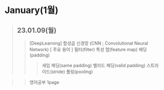 # January(1월)

> ## 23.01.09(월)
> >  [DeepLearning] 합성곱 신경망 (CNN ; Convolutional Neural Network)
> >  [ 주요 용어 ]
> >  필터(filter)
> >  특성 맵(feature map)
> >  패딩(padding)
> > > 세임 패딩(same padding)
> > > 밸리드 패딩(valid padding)
> >  스트라이드(stride)
> >  풀링(pooling)

> > 영어공부 1page
> > 
